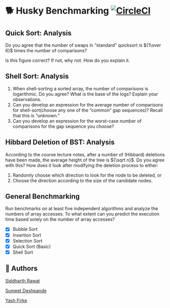 # :dog2: Husky Benchmarking [![CircleCI](https://dl.circleci.com/status-badge/img/gh/sydrawat01/HuskyBenchmark/tree/master.svg?style=svg)](https://dl.circleci.com/status-badge/redirect/gh/sydrawat01/HuskyBenchmark/tree/master)

## Quick Sort: Analysis

Do you agree that the number of swaps in “standard” quicksort is ${1\over 6}$ times the number of comparisons?

Is this figure correct? If not, why not. How do you explain it.

## Shell Sort: Analysis

1. When shell-sorting a sorted array, the number of comparisons is logarithmic. Do you agree? What is the base of the logs? Explain your observations.
2. Can you develop an expression for the average number of comparisons for shell-sort(choose any one of the “common” gap sequences)? Recall that this is “unknown.”
3. Can you develop an expression for the worst-case number of comparisons for the gap sequence you choose?

## Hibbard Deletion of BST: Analysis

According to the course lecture notes, after a number of (Hibbard) deletions have been made, the average height of the tree is ${\sqrt n}$.
Do you agree with this? How does it look after modifying the deletion process to either:
1. Randomly choose which direction to look for the node to be deleted, or
2. Choose the direction according to the size of the candidate nodes.

## General Benchmarking

Run benchmarks on at least five independent algorithms and analyze the numbers of array accesses.
To what extent can you predict the execution time based solely on the number of array accesses?

- [x] Bubble Sort
- [x] Insertion Sort
- [x] Selection Sort
- [x] Quick Sort (Basic)
- [x] Shell Sort

## :busts_in_silhouette: Authors

[Siddharth Rawat](mailto:rawat.sid@northeastern.edu)

[Sumeet Deshpande](mailto:deshpande.su@northeastern.edu)

[Yash Firke](mailto:firke.y@northeastern.edu)
